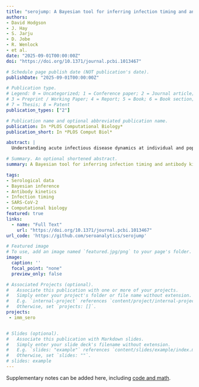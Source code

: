 ```yaml
---
title: "serojump: A Bayesian tool for inferring infection timing and antibody kinetics from longitudinal serological data"
authors:
- David Hodgson
- J. Hay
- S. Jarju
- D. Jobe
- R. Wenlock
- et al.
date: "2025-09-01T00:00:00Z"
doi: "https://doi.org/10.1371/journal.pcbi.1013467"

# Schedule page publish date (NOT publication's date).
publishDate: "2025-09-01T00:00:00Z"

# Publication type.
# Legend: 0 = Uncategorized; 1 = Conference paper; 2 = Journal article;
# 3 = Preprint / Working Paper; 4 = Report; 5 = Book; 6 = Book section;
# 7 = Thesis; 8 = Patent
publication_types: ["2"]

# Publication name and optional abbreviated publication name.
publication: In *PLOS Computational Biology*
publication_short: In *PLOS Comput Biol*

abstract: |
  Understanding acute infectious disease dynamics at individual and population levels is critical for informing public health preparedness and response. Serological assays, which measure a range of biomarkers relating to humoral immunity, can provide a valuable window into immune responses generated by past infections and vaccinations. However, traditional methods for interpreting serological data, such as binary seropositivity and seroconversion thresholds, often rely on heuristics that fail to account for individual variability in antibody kinetics and timing of infection, potentially leading to biased estimates of infection rates and post-exposure immune responses. To address these limitations, we developed serojump, a novel probabilistic framework and software package that uses individual-level serological data to infer infection status, timing, and subsequent antibody kinetics. We validated serojump using simulated serological data and real-world SARS-CoV-2 datasets from The Gambia. In simulation studies, the model accurately recovered individual infection status, population-level antibody kinetics, and the relationship between biomarkers and immunity against infection, demonstrating robustness under observational noise. Benchmarking against standard serological heuristics in real-world data revealed that serojump achieves higher sensitivity in identifying infections, outperforming static threshold-based methods and precision in inferred infection timing. Application of serojump to longitudinal SARS-CoV-2 serological data taken during the Delta wave provided additional insights into i) missed infections based on sub-threshold rises in antibody level and ii) antibody responses to multiple biomarkers post-vaccination and infection. Our findings highlight the utility of serojump as a pathogen-agnostic, flexible tool for serological inference, enabling deeper insights into infection dynamics, immune responses, and correlates of protection. The open-source framework offers researchers a platform for extracting information from serological datasets, with potential applications across various infectious diseases and study designs.

# Summary. An optional shortened abstract.
summary: A Bayesian tool for inferring infection timing and antibody kinetics from longitudinal serological data, validated with SARS-CoV-2 data from The Gambia.

tags:
- Serological data
- Bayesian inference
- Antibody kinetics
- Infection timing
- SARS-CoV-2
- Computational biology
featured: true
links:
  - name: "Full Text"
    url: "https://doi.org/10.1371/journal.pcbi.1013467"
url_code: 'https://github.com/seroanalytics/serojump'

# Featured image
# To use, add an image named `featured.jpg/png` to your page's folder. 
image:
  caption: ''
  focal_point: "none"
  preview_only: false

# Associated Projects (optional).
#   Associate this publication with one or more of your projects.
#   Simply enter your project's folder or file name without extension.
#   E.g. `internal-project` references `content/project/internal-project/index.md`.
#   Otherwise, set `projects: []`.
projects: 
 - imm_sero


# Slides (optional).
#   Associate this publication with Markdown slides.
#   Simply enter your slide deck's filename without extension.
#   E.g. `slides: "example"` references `content/slides/example/index.md`.
#   Otherwise, set `slides: ""`.
# slides: example
---
```


Supplementary notes can be added here, including [code and math](https://sourcethemes.com/academic/docs/writing-markdown-latex/).